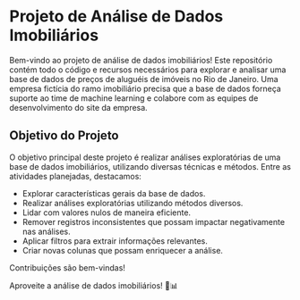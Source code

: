 # Projeto de Análise de Dados Imobiliários

Bem-vindo ao projeto de análise de dados imobiliários! Este repositório contém todo o código e recursos necessários para explorar e analisar uma base de dados de preços de aluguéis de imóveis no Rio de Janeiro. Uma empresa fictícia do ramo imobiliário precisa que a base de dados forneça suporte ao time de machine learning e colabore com as equipes de desenvolvimento do site da empresa.

## Objetivo do Projeto

O objetivo principal deste projeto é realizar análises exploratórias de uma base de dados imobiliários, utilizando diversas técnicas e métodos. Entre as atividades planejadas, destacamos:

-   Explorar características gerais da base de dados.
-   Realizar análises exploratórias utilizando métodos diversos.
-   Lidar com valores nulos de maneira eficiente.
-   Remover registros inconsistentes que possam impactar negativamente nas análises.
-   Aplicar filtros para extrair informações relevantes.
-   Criar novas colunas que possam enriquecer a análise.

Contribuições são bem-vindas!

Aproveite a análise de dados imobiliários! 🏡📊
